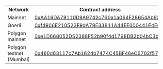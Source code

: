 [comment]: <> (This is an auto-generated table with CNS smart-contract addresses. See README for more info.)
<table>
    <th>Network</th>
    <th>Contract address</th>
    <tr>
        <td>Mainnet</td>
        <td><a href="https://etherscan.io/address/0xAA16DA78110D9A9742c760a1a064F28654Ab93de">0xAA16DA78110D9A9742c760a1a064F28654Ab93de</a></td>
    </tr>
    <tr>
        <td>Goerli</td>
        <td><a href="https://goerli.etherscan.io/address/0xf4906E210523F9dA79E33811A44EE000441F4E04">0xf4906E210523F9dA79E33811A44EE000441F4E04</a></td>
    </tr>
    <tr>
        <td>Polygon mainnet</td>
        <td><a href="https://polygonscan.com/address/0xe1D668052D52388F52b90f4d1798DB2b04bC3b88">0xe1D668052D52388F52b90f4d1798DB2b04bC3b88</a></td>
    </tr>
    <tr>
        <td>Polygon testnet (Mumbai)</td>
        <td><a href="https://mumbai.polygonscan.com/address/0x460d63117c7Ab1624b7474C45BF46eC6702f57ce">0x460d63117c7Ab1624b7474C45BF46eC6702f57ce</a></td>
    </tr>
</table>
